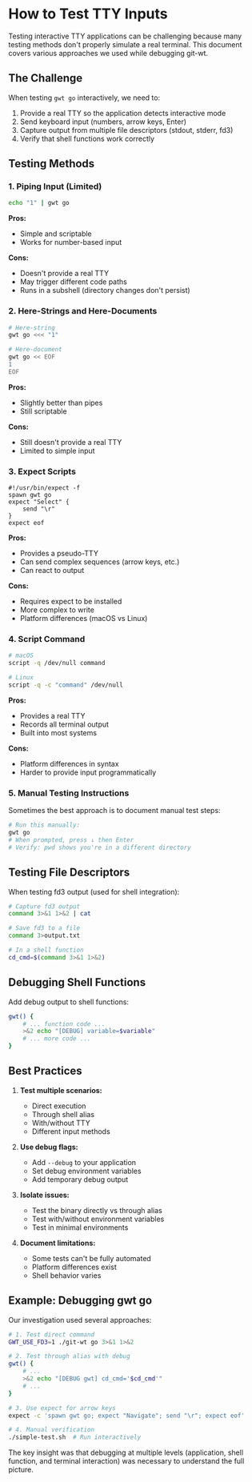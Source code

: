 # How to Test TTY Inputs

Testing interactive TTY applications can be challenging because many testing methods don't properly simulate a real terminal. This document covers various approaches we used while debugging git-wt.

## The Challenge

When testing `gwt go` interactively, we need to:
1. Provide a real TTY so the application detects interactive mode
2. Send keyboard input (numbers, arrow keys, Enter)
3. Capture output from multiple file descriptors (stdout, stderr, fd3)
4. Verify that shell functions work correctly

## Testing Methods

### 1. Piping Input (Limited)

```bash
echo "1" | gwt go
```

**Pros:**
- Simple and scriptable
- Works for number-based input

**Cons:**
- Doesn't provide a real TTY
- May trigger different code paths
- Runs in a subshell (directory changes don't persist)

### 2. Here-Strings and Here-Documents

```bash
# Here-string
gwt go <<< "1"

# Here-document
gwt go << EOF
1
EOF
```

**Pros:**
- Slightly better than pipes
- Still scriptable

**Cons:**
- Still doesn't provide a real TTY
- Limited to simple input

### 3. Expect Scripts

```expect
#!/usr/bin/expect -f
spawn gwt go
expect "Select" {
    send "\r"
}
expect eof
```

**Pros:**
- Provides a pseudo-TTY
- Can send complex sequences (arrow keys, etc.)
- Can react to output

**Cons:**
- Requires expect to be installed
- More complex to write
- Platform differences (macOS vs Linux)

### 4. Script Command

```bash
# macOS
script -q /dev/null command

# Linux  
script -q -c "command" /dev/null
```

**Pros:**
- Provides a real TTY
- Records all terminal output
- Built into most systems

**Cons:**
- Platform differences in syntax
- Harder to provide input programmatically

### 5. Manual Testing Instructions

Sometimes the best approach is to document manual test steps:

```bash
# Run this manually:
gwt go
# When prompted, press ↓ then Enter
# Verify: pwd shows you're in a different directory
```

## Testing File Descriptors

When testing fd3 output (used for shell integration):

```bash
# Capture fd3 output
command 3>&1 1>&2 | cat

# Save fd3 to a file
command 3>output.txt

# In a shell function
cd_cmd=$(command 3>&1 1>&2)
```

## Debugging Shell Functions

Add debug output to shell functions:

```bash
gwt() {
    # ... function code ...
    >&2 echo "[DEBUG] variable=$variable"
    # ... more code ...
}
```

## Best Practices

1. **Test multiple scenarios:**
   - Direct execution
   - Through shell alias
   - With/without TTY
   - Different input methods

2. **Use debug flags:**
   - Add `--debug` to your application
   - Set debug environment variables
   - Add temporary debug output

3. **Isolate issues:**
   - Test the binary directly vs through alias
   - Test with/without environment variables
   - Test in minimal environments

4. **Document limitations:**
   - Some tests can't be fully automated
   - Platform differences exist
   - Shell behavior varies

## Example: Debugging gwt go

Our investigation used several approaches:

```bash
# 1. Test direct command
GWT_USE_FD3=1 ./git-wt go 3>&1 1>&2

# 2. Test through alias with debug
gwt() {
    # ... 
    >&2 echo "[DEBUG gwt] cd_cmd='$cd_cmd'"
    # ...
}

# 3. Use expect for arrow keys
expect -c 'spawn gwt go; expect "Navigate"; send "\r"; expect eof'

# 4. Manual verification
./simple-test.sh  # Run interactively
```

The key insight was that debugging at multiple levels (application, shell function, and terminal interaction) was necessary to understand the full picture.